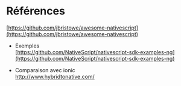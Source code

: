 # Références


[https://github.com/jbristowe/awesome-nativescript](https://github.com/jbristowe/awesome-nativescript)

* Exemples  
[https://github.com/NativeScript/nativescript-sdk-examples-ng](https://github.com/NativeScript/nativescript-sdk-examples-ng)

* Comparaison avec ionic  
http://www.hybridtonative.com/

